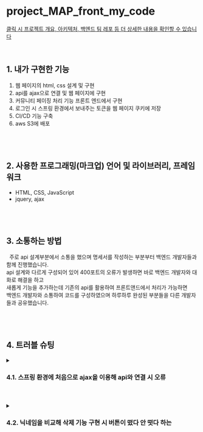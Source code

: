 # project_MAP_front_my_code
<a href="https://github.com/alaliyo/final_project_MAP_front" target="_blank">클릭 시 프로젝트 개요, 아키텍처, 백엔드 팀 레포 등 더 상세한 내용을 확인할 수 있습니다</a>

<br>

<h2>1. 내가 구현한 기능</h2>
<ol>
  <li>웹 페이지의 html, css 설계 및 구현</li>
  <li>api를 ajax으로 연결 및 웹 페이지에 구현</li>
  <li>커뮤니티 페이징 처리 기능 프론트 엔드에서 구현</li>
  <li>로그인 시 스프링 환경에서 보내주는 토큰을 웹 페이지 쿠키에 저장</li>
  <li>CI/CD 기능 구축</li>
  <li>aws S3에 배포</li>
</ol>

#

<br>
<h2>2. 사용한 프로그래밍(마크업) 언어 및 라이브러리, 프레임 워크</h2>
<ul>
  <li>HTML, CSS, JavaScript</li>
  <li>jquery, ajax</li>
</ul>

#

<br>
<h2>3. 소통하는 방법</h2>
<p>&nbsp; 주로 api 설계부분에서 소통을 했으며 명세서를 작성하는 부분부터 백엔드 개발자들과 함께 진행했습니다.
<br> api 설계와 다르게 구성되어 있어 400포트의 오류가 발생하면 바로 백엔드 개발자와 대화로 해결을 하고
<br> 새롭게 기능을 추가하는데 기존의 api를 활용하여 프론트앤드에서 처리가 가능하면
<br> 백엔드 개발자와 소통하여 코드를 구성하였으며 하루하루 완성된 부분들을 다른 개발자들과 공유했습니다.
</p>

#

<br>
<h2>4. 트러블 슈팅</h2>
<span>
  <details>
    <summary>
      <h3>4.1. 스프링 환경에 처음으로 ajax을 이용해 api와 연결 시 오류</h3>
    </summary>
    <ul>
      <li>Python의 프레임 워크인 flask 환경에서 작성한 api만 연결을 했던 경험으로 ajax을 이용해 코드 구성함.</li>
      <li>10일 후 spring 환경에서 작성된 코드들이 ec2로 배포되어 코드가 작동이 되는지 테스트를 하는데 400포트 오류 발생</li>
      <details>
        <summary>수정 전 코드</summary>
        <pre><code>
  $.ajax({
    type: "POST",
    url: "/user/community/post",
    data: {title: title, content: content, created_at: created_at},
    success: function (response) {
      alert(response['msg']);
      window.location.reload();
        </code></pre>
      </details>
      <li>구글링하여 spring은 브라우저에서 XML을 조작하는 것은 JS인데 굳이 XML으로 전달하여 다시 JS로 파싱 할 필요가 없도고 판단하여 JSON 형태로 주고받게 설계되었음을 암.</il>
      <il>ajax GET은 데이터를 받기만 하는 부분이니 제외하고 POST, DELETE, PUT는 json 형태로 백엔드에 넘기게 전체적으로 코드 변경함.</li>
            <details>
        <summary>수정 후 코드</summary>
        <pre><code>
  $.ajax({
    type: "POST",
    url: "/user/community/post",
    data: {title: title, content: content, created_at: created_at},
    contentType: "application/json;",
    success: function (response) {
        console.log(response)
        alert(response['저장되었습니다.']);
        window.location.reload("/community.js");
        </code></pre>
      </details>
      <li>JSON 형태로 바꾸니 데이터들이 잘 넘기고 받을 수 있음을 암.</li>
    </ul>
  </details>
</span>

#

<span>
  <details>
    <summary>
      <h3>4.2. 닉네임을 비교해 삭제 기능 구현 시 버튼이 떴다 안 떳다 하는 </h3>
    </summary>
    <ul>
      <li>백엔드에서 게시물 유저 정보 조회 api, 웹페이지에 저장된 토큰을 조회해 유저 정보 조회 api를 이용해 닉네임이 겹칠 시 삭제 버튼 보이게 구현</li>
      <li>JS 코드 흐름을 잘 몰라 유저 정보를 조회하기 전에 게시물 조회를 해서 닉네임 값을 비교하지 못하는 상황도 생겨 버튼이 랜덤적으로 뜨는 오류 발생</li>
      <details>
        <summary>수정 전 코드 History</summary>
        <a href="https://github.com/alaliyo/final_project_MAP_front/commit/78a9bfb2dfc20823ef1102a2855a340da244c2b1">
        코드 링크</a>
      </details>
      <li> 함수 실행되는 흐름에 대해 공부 시작 <a href="https://doitnow-man.tistory.com/128">참조한 사이트 링크</a></li>
      <li> $(document).ready(function() {} 안에는 유저정보 함수를 넣고 유저 정보 함수 안 success: function () {} 안에 게시물 조회하고 붙이는 함수를 실행하게 하여 해결함.</li>
            <details>
        <summary>수정 후 코드 링크</summary>
        <a href="https://github.com/alaliyo/final_project_MAP_front/blob/06c680e2508edc9e3cca7737fd5d0f98641a27fd/JS/community_comment.js#L29;">
        코드 링크</a>
      </details>
    </ul>
  </details>
</span>


#


